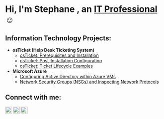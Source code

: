<h1>Hi, I'm Stephane , an <a href="https://www.linkedin.com/in/stephane-pressoir/">IT Professional</a>☺</h1>

<h2> Information Technology Projects:</h2>

- <b>osTicket (Help Desk Ticketing System)</b>
  - [osTicket: Prerequisites and Installation](https://github.com/Spressoir/osticket-prereqs)
  - [osTicket: Post-Installation Configuration](https://github.com/Spressoir/post-install-config)
  - [osTicket: Ticket Lifecycle Examples](https://github.com/Spressoir/ticket-lifecycle)
- <b>Microsoft Azure</b>
  - [Configuring Active Directory within Azure VMs](https://github.com/Spressoir/configure-ad)
  - [Network Security Groups (NSGs) and Inspecting Network Protocols](https://github.com/Spressoir/azure-network-protocols)

<h2> Connect with me:</h2>

[<img align="left" alt="Josh | Twitter" width="22px" src="https://cdn.jsdelivr.net/npm/simple-icons@v3/icons/twitter.svg" />][twitter]
[<img align="left" alt="Josh | LinkedIn" width="22px" src="https://cdn.jsdelivr.net/npm/simple-icons@v3/icons/linkedin.svg" />][linkedin]
[<img align="left" alt="Josh | Instagram" width="22px" src="https://cdn.jsdelivr.net/npm/simple-icons@v3/icons/instagram.svg" />][instagram]

[twitter]: https://twitter.com/Stephane
[instagram]: https://www.instagram.com/Stephane
[linkedin]: https://linkedin.com/in/Stephane
